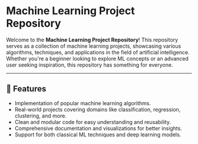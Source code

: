 # Machine Learning Project Repository

Welcome to the **Machine Learning Project Repository**! This repository serves as a collection of machine learning projects, showcasing various algorithms, techniques, and applications in the field of artificial intelligence. Whether you're a beginner looking to explore ML concepts or an advanced user seeking inspiration, this repository has something for everyone.

---

## 🚀 Features

- Implementation of popular machine learning algorithms.
- Real-world projects covering domains like classification, regression, clustering, and more.
- Clean and modular code for easy understanding and reusability.
- Comprehensive documentation and visualizations for better insights.
- Support for both classical ML techniques and deep learning models.
